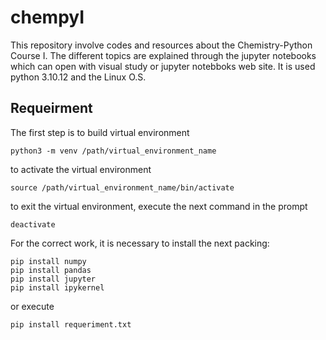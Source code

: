 # chempyI
This repository involve codes and resources about the Chemistry-Python Course I. The different topics are explained through the jupyter notebooks which can open with visual study or jupyter notebboks web site. It is used python 3.10.12 and the Linux O.S.

## Requeirment 
The first step is to build virtual environment

```
python3 -m venv /path/virtual_environment_name
```
to activate the virtual environment

```
source /path/virtual_environment_name/bin/activate
```
to exit the virtual environment, execute the next command in the prompt

```
deactivate
```
For the correct work, it is necessary to install the next packing:

```
pip install numpy
pip install pandas
pip install jupyter
pip install ipykernel
```
or execute

```
pip install requeriment.txt
```
